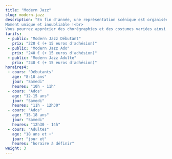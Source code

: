 ```yaml
---
title: "Modern Jazz"
slug: modern-jazz
description: "En fin d'année, une représentation scénique est organisée par les professeurs.<br>
Moment unique et inoubliable !<br>
Vous pourrez apprécier des chorégraphies et des costumes variées ainsi que le travail effectué par les élèves durant l'année."
tarifs:
 - public: "Modern Jazz Débutant"
   prix: "220 € (+ 15 euros d'adhésion)"
 - public: "Modern Jazz Ado"
   prix: "240 € (+ 15 euros d'adhésion)"
 - public: "Modern Jazz Adulte"
   prix: "240 € (+ 15 euros d'adhésion)"
horaires4:
 - cours: "Débutants"
   age: "8-10 ans"
   jour: "Samedi"
   heures: "10h - 11h"
 - cours: "Ados"
   age: "12-15 ans"
   jour: "Samedi"
   heures: "11h - 12h30"
 - cours: "Ados"
   age: "15-18 ans"
   jour: "Samedi"
   heures: "12h30 - 14h"
 - cours: "Adultes"
   age: "18 ans et +"
   jour: "jour et"
   heures: "horaire à définir"
weight: 3
---
```

